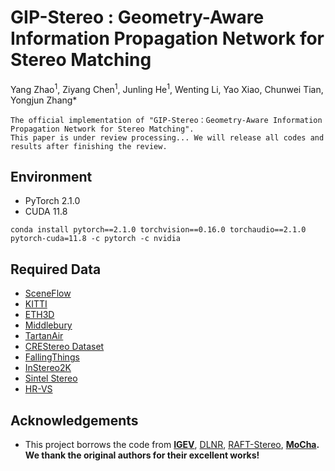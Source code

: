 # GIP-Stereo : Geometry-Aware Information Propagation Network for Stereo Matching


Yang Zhao<sup>1</sup>, Ziyang Chen<sup>1</sup>, Junling He<sup>1</sup>, Wenting Li, Yao Xiao, Chunwei Tian, Yongjun Zhang*


~~~
The official implementation of "GIP-Stereo：Geometry-Aware Information Propagation Network for Stereo Matching".
This paper is under review processing... We will release all codes and results after finishing the review.
~~~

## Environment
* PyTorch 2.1.0
* CUDA 11.8
 ~~~
conda install pytorch==2.1.0 torchvision==0.16.0 torchaudio==2.1.0 pytorch-cuda=11.8 -c pytorch -c nvidia
~~~

## Required Data
* [SceneFlow](https://lmb.informatik.uni-freiburg.de/resources/datasets/SceneFlowDatasets.en.html)
* [KITTI](https://www.cvlibs.net/datasets/kitti/eval_scene_flow.php?benchmark=stereo)
* [ETH3D](https://www.eth3d.net/datasets)
* [Middlebury](https://vision.middlebury.edu/stereo/submit3/)
* [TartanAir](https://github.com/castacks/tartanair_tools)
* [CREStereo Dataset](https://github.com/megvii-research/CREStereo)
* [FallingThings](https://research.nvidia.com/publication/2018-06_falling-things-synthetic-dataset-3d-object-detection-and-pose-estimation)
* [InStereo2K](https://github.com/YuhuaXu/StereoDataset)
* [Sintel Stereo](http://sintel.is.tue.mpg.de/stereo)
* [HR-VS](https://drive.google.com/file/d/1SgEIrH_IQTKJOToUwR1rx4-237sThUqX/view)




## Acknowledgements
<ul>
<li>This project borrows the code from <strong><a href="https://github.com/gangweiX/IGEV">IGEV</a></strong>, <a href="https://github.com/David-Zhao-1997/High-frequency-Stereo-Matching-Network">DLNR</a>, <a href="https://github.com/princeton-vl/RAFT-Stereo">RAFT-Stereo</a>, <strong><a href="https://github.com/ZYangChen/MoCha-Stereo">MoCha</a>. We thank the original authors for their excellent works!</li>
</ul>
